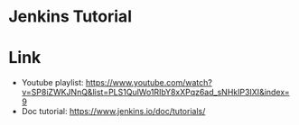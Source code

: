 # Jenkins Tutorial




# Link

* Youtube playlist: https://www.youtube.com/watch?v=SP8iZWKJNnQ&list=PLS1QulWo1RIbY8xXPqz6ad_sNHkIP3IXI&index=9
* Doc tutorial: https://www.jenkins.io/doc/tutorials/
